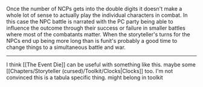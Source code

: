 Once the number of NCPs gets into the double digits it doesn't make a whole lot of sense to actually play the individual characters in combat. In this case the NPC battle is narrated with the PC party being able to influence the outcome through their success or failure in smaller battles where most of the combatants matter. When the storyteller's turns for the NPCs end up being more long than is funit's probably a good time to change things to a simultaneous battle and war.

----

I think [[The Event Die]] can be useful with something like this. maybe some [[Chapters/Storyteller (cursed)/Toolkit/Clocks|Clocks]] too. I'm not convinced this is a tabula specific thing. might belong in toolkit
